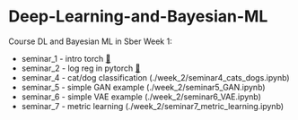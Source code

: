 # Deep-Learning-and-Bayesian-ML
Course DL and Bayesian ML in Sber 
Week 1:
- seminar_1 - intro torch [📄](./week_1/seminar1_pytorch_basics.ipynb)
- seminar_2 - log reg in pytorch [📄](./week_1/seminar2_logistic_regression.ipynb)
- seminar_4 - cat/dog classification (./week_2/seminar4_cats_dogs.ipynb)
- seminar_5 - simple GAN example (./week_2/seminar5_GAN.ipynb)
- seminar_6 - simple VAE example (./week_2/seminar6_VAE.ipynb)
- seminar_7 - metric learning (./week_2/seminar7_metric_learning.ipynb)
